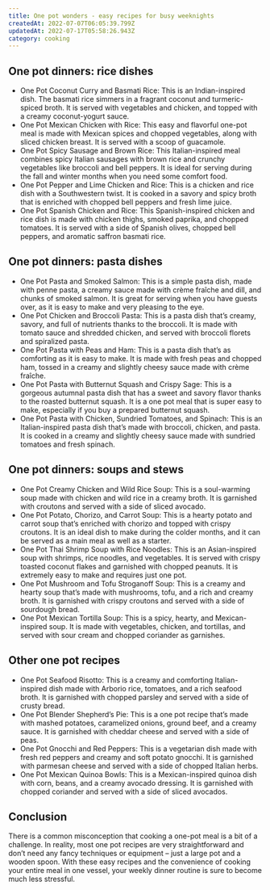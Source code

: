 ```yaml
---
title: One pot wonders - easy recipes for busy weeknights
createdAt: 2022-07-07T06:05:39.799Z
updatedAt: 2022-07-17T05:58:26.943Z
category: cooking
---
```


## ##

## ##

## 

## One pot dinners: rice dishes

- One Pot Coconut Curry and Basmati Rice: This is an Indian-inspired dish. The basmati rice simmers in a fragrant coconut and turmeric-spiced broth. It is served with vegetables and chicken, and topped with a creamy coconut-yogurt sauce.
- One Pot Mexican Chicken with Rice: This easy and flavorful one-pot meal is made with Mexican spices and chopped vegetables, along with sliced chicken breast. It is served with a scoop of guacamole.
- One Pot Spicy Sausage and Brown Rice: This Italian-inspired meal combines spicy Italian sausages with brown rice and crunchy vegetables like broccoli and bell peppers. It is ideal for serving during the fall and winter months when you need some comfort food.
- One Pot Pepper and Lime Chicken and Rice: This is a chicken and rice dish with a Southwestern twist. It is cooked in a savory and spicy broth that is enriched with chopped bell peppers and fresh lime juice.
- One Pot Spanish Chicken and Rice: This Spanish-inspired chicken and rice dish is made with chicken thighs, smoked paprika, and chopped tomatoes. It is served with a side of Spanish olives, chopped bell peppers, and aromatic saffron basmati rice.

## 

## One pot dinners: pasta dishes

- One Pot Pasta and Smoked Salmon: This is a simple pasta dish, made with penne pasta, a creamy sauce made with crème fraîche and dill, and chunks of smoked salmon. It is great for serving when you have guests over, as it is easy to make and very pleasing to the eye.
- One Pot Chicken and Broccoli Pasta: This is a pasta dish that’s creamy, savory, and full of nutrients thanks to the broccoli. It is made with tomato sauce and shredded chicken, and served with broccoli florets and spiralized pasta.
- One Pot Pasta with Peas and Ham: This is a pasta dish that’s as comforting as it is easy to make. It is made with fresh peas and chopped ham, tossed in a creamy and slightly cheesy sauce made with crème fraîche.
- One Pot Pasta with Butternut Squash and Crispy Sage: This is a gorgeous autumnal pasta dish that has a sweet and savory flavor thanks to the roasted butternut squash. It is a one pot meal that is super easy to make, especially if you buy a prepared butternut squash.
- One Pot Pasta with Chicken, Sundried Tomatoes, and Spinach: This is an Italian-inspired pasta dish that’s made with broccoli, chicken, and pasta. It is cooked in a creamy and slightly cheesy sauce made with sundried tomatoes and fresh spinach.

## 

## One pot dinners: soups and stews

- One Pot Creamy Chicken and Wild Rice Soup: This is a soul-warming soup made with chicken and wild rice in a creamy broth. It is garnished with croutons and served with a side of sliced avocado.
- One Pot Potato, Chorizo, and Carrot Soup: This is a hearty potato and carrot soup that’s enriched with chorizo and topped with crispy croutons. It is an ideal dish to make during the colder months, and it can be served as a main meal as well as a starter.
- One Pot Thai Shrimp Soup with Rice Noodles: This is an Asian-inspired soup with shrimps, rice noodles, and vegetables. It is served with crispy toasted coconut flakes and garnished with chopped peanuts. It is extremely easy to make and requires just one pot.
- One Pot Mushroom and Tofu Stroganoff Soup: This is a creamy and hearty soup that’s made with mushrooms, tofu, and a rich and creamy broth. It is garnished with crispy croutons and served with a side of sourdough bread.
- One Pot Mexican Tortilla Soup: This is a spicy, hearty, and Mexican-inspired soup. It is made with vegetables, chicken, and tortillas, and served with sour cream and chopped coriander as garnishes.

## 

## Other one pot recipes

- One Pot Seafood Risotto: This is a creamy and comforting Italian-inspired dish made with Arborio rice, tomatoes, and a rich seafood broth. It is garnished with chopped parsley and served with a side of crusty bread.
- One Pot Blender Shepherd’s Pie: This is a one pot recipe that’s made with mashed potatoes, caramelized onions, ground beef, and a creamy sauce. It is garnished with cheddar cheese and served with a side of peas.
- One Pot Gnocchi and Red Peppers: This is a vegetarian dish made with fresh red peppers and creamy and soft potato gnocchi. It is garnished with parmesan cheese and served with a side of chopped Italian herbs.
- One Pot Mexican Quinoa Bowls: This is a Mexican-inspired quinoa dish with corn, beans, and a creamy avocado dressing. It is garnished with chopped coriander and served with a side of sliced avocados.

## Conclusion

There is a common misconception that cooking a one-pot meal is a bit of a challenge. In reality, most one pot recipes are very straightforward and don’t need any fancy techniques or equipment – just a large pot and a wooden spoon. With these easy recipes and the convenience of cooking your entire meal in one vessel, your weekly dinner routine is sure to become much less stressful.
